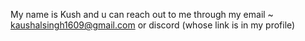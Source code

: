 My name is Kush and u can reach out to me through my email ~ kaushalsingh1609@gmail.com or discord (whose link is in my profile)
